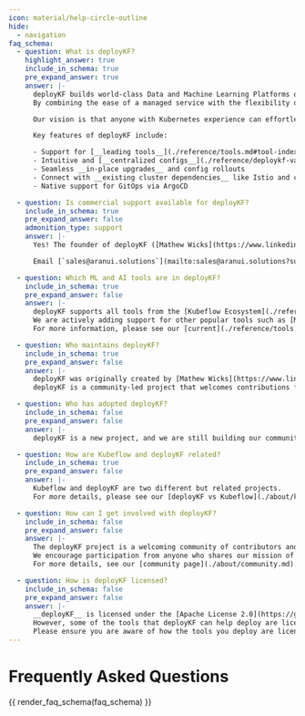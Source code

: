 ```yaml
---
icon: material/help-circle-outline
hide:
  - navigation
faq_schema:
  - question: What is deployKF?
    highlight_answer: true
    include_in_schema: true
    pre_expand_answer: true
    answer: |-
      deployKF builds world-class Data and Machine Learning Platforms on __any Kubernetes cluster__, in any cloud or environment.
      By combining the ease of a managed service with the flexibility of a self-hosted solution, deployKF enables you to deliver a sustainable platform which is still tailored to your organization's needs.

      Our vision is that anyone with Kubernetes experience can effortlessly build, maintain, and support a custom Data and ML Platform for their organization, without requiring specialized MLOps knowledge.

      Key features of deployKF include:

      - Support for [__leading tools__](./reference/tools.md#tool-index) from Kubeflow and more
      - Intuitive and [__centralized configs__](./reference/deploykf-values.md) to manage all aspects of the platform
      - Seamless __in-place upgrades__ and config rollouts
      - Connect with __existing cluster dependencies__ like Istio and cert-manager
      - Native support for GitOps via ArgoCD

  - question: Is commercial support available for deployKF?
    include_in_schema: true
    pre_expand_answer: false
    admonition_type: support
    answer: |-
      Yes! The founder of deployKF ([Mathew Wicks](https://www.linkedin.com/in/mathewwicks/)), operates a US-based company named [Aranui Solutions](https://www.aranui.solutions) to provide commercial support and advisory services for organizations building ML & Data Platforms on Kubernetes.

      Email [`sales@aranui.solutions`](mailto:sales@aranui.solutions?subject=%5BdeployKF%5D%20MY_SUBJECT) to learn more!

  - question: Which ML and AI tools are in deployKF?
    include_in_schema: true
    pre_expand_answer: false
    answer: |-
      deployKF supports all tools from the [Kubeflow Ecosystem](./reference/tools.md#kubeflow-ecosystem) including [Kubeflow Pipelines](./reference/tools.md#kubeflow-pipelines) and [Kubeflow Notebooks](./reference/tools.md#kubeflow-notebooks).
      We are actively adding support for other popular tools such as [MLflow](./reference/future-tools.md#mlflow-model-registry), [Airflow](./reference/future-tools.md#apache-airflow), and [Feast](./reference/future-tools.md#feast). 
      For more information, please see our [current](./reference/tools.md) and [future](./reference/future-tools.md) tools!

  - question: Who maintains deployKF?
    include_in_schema: true
    pre_expand_answer: false
    answer: |-
      deployKF was originally created by [Mathew Wicks](https://www.linkedin.com/in/mathewwicks/) (GitHub: [@thesuperzapper](https://github.com/thesuperzapper)), a Kubeflow lead and maintainer of the popular [Apache Airflow Helm Chart](https://github.com/airflow-helm/charts).
      deployKF is a community-led project that welcomes contributions from anyone who wants to help.

  - question: Who has adopted deployKF?
    include_in_schema: false
    pre_expand_answer: false
    answer: |-
      deployKF is a new project, and we are still building our community, consider [adding your organization](https://github.com/deployKF/deployKF/blob/main/ADOPTERS.md) to our list of adopters.

  - question: How are Kubeflow and deployKF related?
    include_in_schema: true
    pre_expand_answer: false
    answer: |-
      Kubeflow and deployKF are two different but related projects.
      For more details, please see our [deployKF vs Kubeflow](./about/kubeflow-vs-deploykf.md) comparison.

  - question: How can I get involved with deployKF?
    include_in_schema: false
    pre_expand_answer: false
    answer: |-
      The deployKF project is a welcoming community of contributors and users. 
      We encourage participation from anyone who shares our mission of making it easy to build open ML Platforms on Kubernetes.
      For more details, see our [community page](./about/community.md).

  - question: How is deployKF licensed?
    include_in_schema: false
    pre_expand_answer: false
    answer: |-
      __deployKF__ is licensed under the [Apache License 2.0](https://github.com/deployKF/deployKF/blob/main/LICENSE).
      However, some of the tools that deployKF can help deploy are licensed differently.
      Please ensure you are aware of how the tools you deploy are licenced.
---
```


# Frequently Asked Questions

{{ render_faq_schema(faq_schema) }}